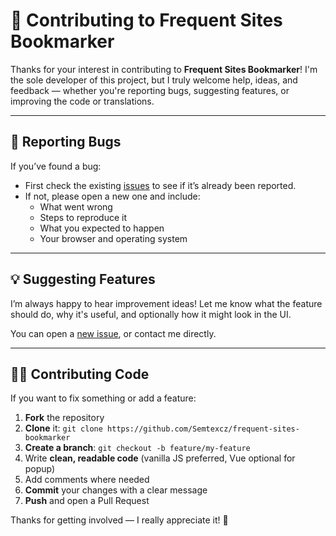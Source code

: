 # 🤝 Contributing to Frequent Sites Bookmarker

Thanks for your interest in contributing to **Frequent Sites Bookmarker**! I'm the sole developer of this project, but I truly welcome help, ideas, and feedback — whether you're reporting bugs, suggesting features, or improving the code or translations.

---

## 🐛 Reporting Bugs

If you’ve found a bug:

- First check the existing [issues](https://github.com/Semtexcz/frequent-sites-bookmarker/issues) to see if it’s already been reported.
- If not, please open a new one and include:
  - What went wrong
  - Steps to reproduce it
  - What you expected to happen
  - Your browser and operating system

---

## 💡 Suggesting Features

I’m always happy to hear improvement ideas! Let me know what the feature should do, why it's useful, and optionally how it might look in the UI.

You can open a [new issue](https://github.com/Semtexcz/frequent-sites-bookmarker/issues/new?template=feature_request.md), or contact me directly.

---

## 🧑‍💻 Contributing Code

If you want to fix something or add a feature:

1. **Fork** the repository
2. **Clone** it: `git clone https://github.com/Semtexcz/frequent-sites-bookmarker`
3. **Create a branch**: `git checkout -b feature/my-feature`
4. Write **clean, readable code** (vanilla JS preferred, Vue optional for popup)
5. Add comments where needed
6. **Commit** your changes with a clear message
7. **Push** and open a Pull Request

Thanks for getting involved — I really appreciate it! 🙌
